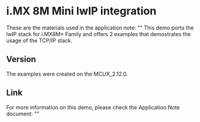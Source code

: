 # i.MX 8M Mini lwIP integration

These are the materials used in the application note: "" This demo ports the lwIP stack for i.MX8M* Family and offers 2 examples that demostrates the usage of the TCP/IP stack. 

## Version
The examples were created on the MCUX_2.12.0.

## Link
For more information on this demo, please check the Application Note document: ""
